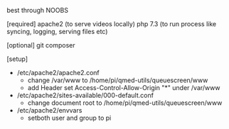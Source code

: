 best through NOOBS

[required]
apache2 (to serve videos locally)
php 7.3 (to run process like syncing, logging, serving files etc)

[optional]
git
composer

[setup]
- /etc/apache2/apache2.conf
  - change /var/www to /home/pi/qmed-utils/queuescreen/www
  - add Header set Access-Control-Allow-Origin "*" under /var/www
- /etc/apache2/sites-available/000-default.conf
  - change document root to /home/pi/qmed-utils/queuescreen/www
- /etc/apache2/envvars
  - setboth user and group to pi